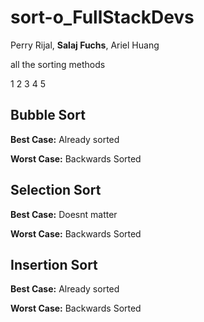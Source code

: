 # sort-o_FullStackDevs

Perry Rijal, **Salaj Fuchs**, Ariel Huang

all the sorting methods


1 2 3 4 5


## Bubble Sort

**Best Case:** Already sorted

**Worst Case:** Backwards Sorted

## Selection Sort

**Best Case:** Doesnt matter

**Worst Case:** Backwards Sorted

## Insertion Sort

**Best Case:** Already sorted

**Worst Case:** Backwards Sorted